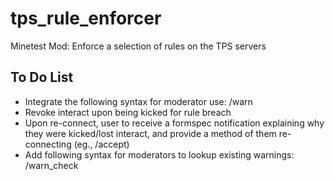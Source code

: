 # tps_rule_enforcer
Minetest Mod: Enforce a selection of rules on the TPS servers

## To Do List
- Integrate the following syntax for moderator use: /warn <name> <message>
- Revoke interact upon being kicked for rule breach
- Upon re-connect, user to receive a formspec notification explaining why they were kicked/lost interact, and provide a method of them re-connecting (eg., /accept)
- Add following syntax for moderators to lookup existing warnings: /warn_check <name>

